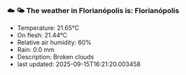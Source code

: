 ### ☁️ 🌤️  The weather in Florianópolis is: Florianópolis

- Temperature: 21.65°C
- On flesh: 21.44°C
- Relative air humidity: 60%
- Rain: 0.0 mm
- Description: Broken clouds
- last updated: 2025-09-15T16:21:20.003458
